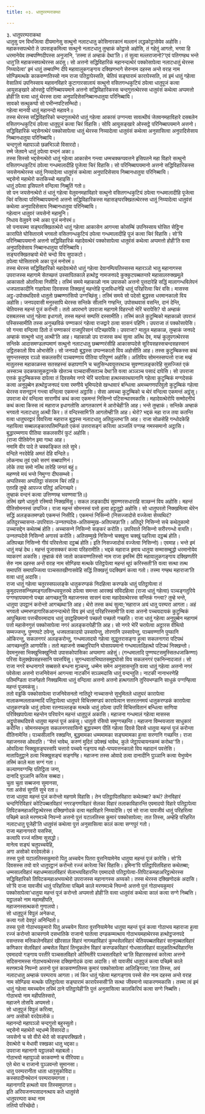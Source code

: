 ```yaml
---
title: ०३. धातुपरम्पराकथा

---
```

३. धातुपरम्पराकथा  
धातुसु पन विभजित्वा दीयमानेसु सत्थुनो नलाटधातु कोसिनारकानं मल्‍लानं लद्धकोट्ठासेयेव अहोसि। महाकस्सपत्थेरो ते उपसङ्कमित्वा सत्थुनो नलाटधातु तुम्हाकं कोट्ठासे अहोसि, तं गहेतुं आगतो, भगवा हि धरमानेयेव तम्बपण्णिदीपस्स अनुजानि, ‘तस्मा तं अम्हाकं देथा’ति। तं सुत्वा मल्‍लराजानो?’एवं पतिगण्हथ भन्ते धातु’ति महाकस्सपत्थेरस्स अदंसु। सो अत्तनो सद्धिविहारिकं महानन्दत्थेरं पक्‍कोसापेत्वा नलाटधातुं थेरस्स निय्यादेत्वा’ इमं धातुं तम्बपण्णि दीपे महावालुकगङ्गाय दक्खिणभागे सेरुनाम दहस्स अन्ते वराह नाम सोण्डिमत्थके काकवण्णतिस्सो नाम राजा पतिट्ठापेस्सति, चेतियं सङ्घारामं कारापेस्सति, त्वं इमं धातुं गहेत्वा वेसालियं उपनिस्साय महावनविहारे कुटागारसालायं सत्थुनो वसितगन्धकुटियं ठपेत्वा धातुपूजं कत्वा आयुसङ्खारे ओस्सट्ठे परिनिब्बापयमाने अत्तनो सद्धिविहारिकस्स चन्दगुत्तत्थेरस्स धातुवंसं कथेत्वा अप्पमत्तो होही’ति वत्वा धातुं थेरस्स दत्वा अनुपादिसेसनिब्बानधातुया परिनिब्बायि।  
सावको सत्थुकप्पो सो पभीन्‍नपटिसम्भिदो।  
गहेत्वा मानयी धातुं महानन्दो महावने॥  
तस्स थेरस्स सद्धिविहारिको चन्दगुत्तत्थेरो धातुं गहेत्वा आकासं उग्गन्त्वा सावत्थीयं जेतवनमहाविहारे दसबलेन वसितगन्धकुटियं ठपेत्वा धातुपूजं कत्वा चिरं विहासि। सोपि आयुसङ्खारे ओस्सट्ठे परिनिब्बापयमाने अत्तनो। सद्धिविहारिकं भद्दसेनत्थेरं पक्‍कोसापेत्वा धातुं थेरस्स निय्यादेत्वा धातुवंसं कथेत्वा अनुसासित्वा अनुपादिसेसाय निब्बानधातुया परिनिब्बायि।  
चन्दगुत्तो महापञ्‍ञो छळभिञ्‍ञो विसारदो।  
रम्मे जेतवने धातुं ठपेत्वा वन्दनं अका॥  
तस्स सिस्सो भद्दसेनत्थेरो धातुं गहेत्वा आकासेन गन्त्वा धम्मचक्‍कप्पवत्तने इसिपतने महा विहारे सत्थुनो वसितगन्धकुटियं ठपेत्वा गन्धमालादीहि पूजेत्वा चिरं विहासि। सो परिनिब्बापयमानो अत्तनो सद्धिविहारिकस्स जयसेनत्थेरस्स धातुं निय्यादेत्वा धातुवंसं कथेत्वा अनुपादिसेसाय निब्बानधातुया परिनिब्बायि।  
भद्दसेनो महाथेरो कतकिच्‍चो महाइसि।  
धातुं ठपेत्वा इसिपतने वन्दित्वा निब्बुतिं गतो॥  
सो पन जयसेनत्थेरो तं धातुं गहेत्वा वेलुवनमहाविहारे सत्थुनो वसितगन्धकुटियं ठपेत्वा गन्धमालादीहि पूजेत्वा चिरं वसित्वा परिनिब्बापयमानो अत्तनो सद्धिविहारिकस्स महासङ्घरक्खितत्थेरस्स धातुं निय्यादेत्वा धातुवंसं कथेत्वा अनुपादिसेसाय निब्बानधातुया परिनिब्बायि।  
गहेत्वान धातुवरं जयसेनो महामुनि।  
निधाय वेलुवने रम्मे अका पूजं मनोरमं॥  
सो पनायस्मा सङ्घरक्खितत्थेरो धातुं गहेत्वा आकासेन आगन्त्वा कोसम्बिं उपनिस्साय घोसित सेट्ठिना कारापिते घोसितारामे भगवतो वसितगन्धकुटियं ठपेत्वा गन्धमालादीहि पूजं कत्वा चिरं विहासि। सो’पि परिनिब्बापयमानो अत्तनो सद्धिविहारिकं महादेवत्थेरं पक्‍कोसापेत्वा धातुवंसं कथेत्वा अप्पमत्तो होही’ति वत्वा अनुपादिसेसाय निब्बानधातुया परिनिब्बायि।  
सङ्घरक्खितव्हयो थेरो चन्दो विय सुपाकटो।  
ठपेत्वा घोसितारामे अका पूजं मनोरमं॥  
तस्स थेरस्स सद्धिविहारिको महादेवत्थेरो धातुं गहेत्वा देवानम्पियतिस्सस्स महारञ्‍ञो भातु महानागस्स उपराजस्स महागामे सेतच्छत्तं उस्सापितकाले हत्थोट्ठ नामजनपदे कुक्‍कुटपब्बतन्तरे महासालरुक्खमूले आकासतो ओतरित्वा निसीदि। तस्मिं समये महाकाळो नाम उपासको अत्तनो पुत्तदारेहि सद्धिं मालागन्धविलेपनं धजपताकादीनि गाहापेत्वा दिवसस्स तिक्खत्तुं महन्तेहि पूजाविधानेहि धातुं परिहरित्वा चिरं वसि। मासस्स अट्ठ-उपोसथदिवसे धातुतो छब्बण्णरंसियो उग्गच्छिंसु। तस्मिं समये सो पदेसो बुद्धस्स धरमानकालो विय अहोसि। जनपदवासी मनुस्सापि थेरस्स सन्तिके सीलानि गण्हन्ति, उपोसथवासं वसन्ति, दानं देन्ति, चेतियस्स महन्तं पूजं करोन्ती। ततो अपरभागे उपराजा महागामे विहरन्तो भेरिं चरापेसि? यो अम्हाकं दसबलस्स धातुं गहेत्वा इधागतो, तस्स महन्तं सम्पत्तिं दस्सामीति। तस्मिं काले कुटुम्बिको महाकाळो उपराजं पस्सिस्सामीति तस्स अनुच्छविकं पण्णाकारं गहेत्वा राजद्वारे ठत्वा सासनं पहिणि। उपराजा तं पक्‍कोसापेसि। सो गन्त्वा वन्दित्वा ठितो तं पण्णाकारं राजपुरिसानं पटिच्छापेसि। उपराजा? मातुल महाकाळ, तुम्हाकं जनपदे अम्हाकं सत्थुनो धातु अत्थी’ति आह। महाकाळो उप राजस्स कथं सुत्वा अत्थि देव, मय्हं कुलुपगत्थेरस्स सन्तिके आदासमण्डलप्पमाणं सत्थुनो नलाटधातु छब्बण्णरंसीहि आकासप्पदेसे सूरियसहस्सचन्दसहस्सानं उट्ठितकालो विय ओभासेति। सो जनपदो बुद्धस्स उप्पन्‍नकालो विय अहोसीति आह। तस्स कुटुम्बिकस्स कथं सुणन्तस्सएव रञ्‍ञो सकलसरीरं पञ्‍चवण्णाय पीतिया परिपुण्णं अहोसि। अतिविय सोमनस्सप्पत्तो राजा मय्हं मातुलस्स महाकाळस्स सतसहस्सं कहापणानि च चतुसिन्धवयुत्तरथञ्‍च सुवण्णालङ्कारेहि सुसज्‍जितं एकं अस्सञ्‍च उदकफासुकट्ठानके खेत्तञ्‍च पञ्‍चदासीसतञ्‍च देथा’ति वत्वा अञ्‍ञञ्‍च पसादं दापेसि। सो उपराजा एत्तकं कुटुम्बिकस्स दापेत्वा तं दिवसमेव नगरे भेरिं चरापेत्वा हत्थस्सरथयानानि गहेत्वा कुटुम्बिकं मग्गदेसकं कत्वा अनुपुब्बेन हत्थोट्ठजनपदं पत्वा रमणीये भूमिप्पदेसे खन्धावारं बन्धित्वा अमच्‍चगणपरिवुतो कुटुम्बिकं गहेत्वा थेरस्स वसनट्ठानं गन्त्वा वन्दित्वा एकमन्तं अट्ठासि। सेसा अमच्‍चा कुटुम्बिको च थेरं वन्दित्वा एकमन्तं अट्ठंसु। उपराजा थेरं वन्दित्वा साराणीयं कथं कत्वा एकमन्तं निसिन्‍नो पटिसन्थारमकासि। महादेवत्थेरोपि सम्मोदनीयं कथं कत्वा किस्स त्वं महाराज इधागतोसि आगतकारणं मे आरोचेही’ति आह। भन्ते तुम्हाकं। सन्तिके अम्हाकं भगवतो नलाटधातु अत्थी किर। तं वन्दिस्सामि’ति आगतोम्ही’ति आह। थेरो? भद्दकं महा राज तया कतन्ति वत्वा धातुघरद्वारं विवरित्वा महाराज बुद्धस्स नलाटधातु अतिदुल्‍लभा’ति आह। राजा सोळसेहि गन्धोदकेहि नहायित्वा सब्बालङ्कारपतिमण्डितो एकंसं उत्तरासङ्गं करित्वा अञ्‍जलिं पग्गय्ह नमस्समानो अट्ठासि। बुद्धारम्मणाय पीतिया सकलसरीरं फुटं अहोसि।  
(राजा पीतिवेगेन इमा गाथा आह।  
नमामि वीर पादे ते चक्‍कङ्कित तले सुभे।  
वन्दिते नरदेवेहि अमतं देहि वन्दिते॥  
लोकनाथ तुवं एको सरणं सब्बपाणिनं।  
लोके तया समो नत्थि तारेहि जनतं बहुं॥  
महण्णवे मयं भन्ते निमुग्गा दीघसम्भवे।  
अप्पतिस्सा अप्पतिट्ठा संसराम चिरं तहिं॥  
एतरहि तुम्हे आपज्‍ज पतिट्ठं अधिगच्छरे।  
तुम्हाकं वन्दनं कत्वा उत्तिण्णम्ह भवण्णवा’ति॥)  
तस्मिं खणे धातुतो रस्मियो निक्खमिंसु। सकल लङ्कादीपं सुवण्णरसधाराहि सञ्छन्‍नं विय अहोसि। महन्तं पीतिसोमनस्सं उप्पज्‍जि। राजा महन्तं सोमनस्सं पत्तो हुत्वा हट्ठतुट्ठो अहोसि। सो धातुघरतो निक्खमित्वा थेरेन सद्धिं अलङ्कतमण्डपे एकमन्तं निसीदि। एकमन्तं निसिन्‍नो (निसज्‍जादोसे वज्‍जेत्वा सेय्यथिदं? अतिदुरच्‍चासन्त-उपरिवात-उन्‍नतप्पदेस-अतिसम्मुख-अतिपचछा’ति। अतिदूरे निसिन्‍नो सचे कथेतुकामो उच्‍चासद्देन कथेतब्बं होति। अच्‍चासन्‍ने निसिन्‍नो सङ्करं करोति। उपरिवाते निसिन्‍नो सरीरगन्धो वायति। उन्‍नतप्पदेसे निसिन्‍नो अगारवं करोति। अतिसम्मुखे निसिन्‍नो चक्खुना चक्खुं पहरित्वा दट्ठब्बं होति। अतिपच्छा निसिन्‍नो गीवं परिवत्तेत्वा दट्ठब्बं होति। इति निसज्‍जादोसं वज्‍जेत्वा निसिन्‍नो)। एवमाह। भन्ते इमं धातुं मय्हं देथ। महन्तं पूजासक्‍करं कत्वा परिहरामीति। भद्दकं महाराज इमाय धातुया सम्मासम्बुद्धो धरमानोयेव व्याकरणं अकासि। तुम्हाकं वंसे जातो काकवण्णतिस्सो नाम राजा इमस्मिं दीपे महावालुकगङ्गाय दक्खिणतीरे सेरु नाम दहस्स अन्ते वराह नाम सोण्डिया मत्थके पतिट्ठपेत्वा महन्तं थूपं करिस्सती’ति वत्वा सत्था तत्थ समापत्तिं समापज्‍जित्वा पञ्‍चसतखीणासवेहि सद्धिं तिक्खत्तुं पदक्खिणं कत्वा गतो। तस्मा गण्हथ महाराजा’ति वत्वा धातुं अदासि।  
राजा धातुं गहेत्वा चतुरस्सपल्‍लङ्के धातुकरण्डकं निदहित्वा करण्डके धातुं पतिट्ठापेत्वा तं कुमुदपत्तसन्‍निहमङ्गलसिन्धवयुत्तरथे ठपेत्वा समन्ता आरक्खं संविदहित्वा (राजा धातुं गहेत्वा) पञ्‍चङ्गतुरिये पग्गण्हापयमानो पच्छा आगच्छतु’ति महाजनस्स सासनं वत्वा महादेवत्थेरस्स सन्तिकं गन्त्वा? तुम्हे भन्ते, धातुया उपट्ठानं करोन्तो आगच्छथा’ति आह। थेरो तस्स कथं सुत्वा;’महाराज अयं धातु परम्परा आगता। अहं भगवतो धम्मभण्डागारिकआनन्दत्थेरो विय इमं धातुं परिहरिस्सामी’ति वत्वा अत्तनो पच्‍चयदायकं कुटुम्बिकं आपुच्छित्वा पत्तचीवरमादाय धातुं उपट्ठहियमानो पच्छतो पच्छतो गच्छति। राजा धातुं गहेत्वा अनुपुब्बेन महागामं पत्तो महासेनगुत्तं पक्‍कोसापेत्वा नगरं अलङ्करापेही’ति आह। सो नगरे भेरिं चरापेत्वा अट्ठारस वीथियो सम्मज्‍जन्तु, पुण्णघटे ठपेन्तु, धजपताकादयो उस्सापेन्तु, तोरणानि उस्सापेन्तु, पञ्‍चवण्णानि पुप्फानि ओकिरन्तु, सकलनगरं अलङ्करोन्तु, गन्धमालादयो गहेत्वा सुद्धुत्तरासङ्गा हुत्वा सकलनागरा पटिपथं आगच्छन्तुति आणापेसि। ततो महाजनो सब्बतुरियानि घोसापयमानो गन्धमालादिहत्थो पटिपथं निक्खन्तो। देवमनुस्सा भिक्खुभिक्खुनियो उपासकोपासिका अप्पमाणा अहेसुं। (गन्धमालादि पुण्णघटसमुस्सितधजाकिण्णा) परिसा वेलुक्खेपसहस्सानि पवत्तयिंसु। सुगन्धवाताभिघातसमुद्दघोसो विय सकलनगरं एकनिन्‍नादजातं। सो राजा नगरे बन्धनागारे सब्बसत्ते बन्धना मुञ्‍चन्तु, धम्मेन समेन अनुसासन्तुति वत्वा धातुं गहेत्वा अत्तनो नगरं पवेसेत्वा अत्तनो राजनिवेसनं आगन्त्वा नाटकीनं सञ्‍ञमदासि धातुं वन्दन्तुति। नाटकी नानाभरणेहि पतिमण्डिता राजगेहतो निक्खमित्वा धातुं वन्दित्वा अत्तनो अत्तनो हत्थगतानि तुरियभण्डानि साधुकं पग्गण्हित्वा महन्तं पूजमकंसु।  
ततो वड्ढकिं पक्‍कोसापेत्वा राजनिवेसनतो नातिदूरे नाच्‍चासन्ते सुभुमितले धातुघरं कारापेत्वा मालाकम्मलताकम्मादिं पतिट्ठापेत्वा धातुघरे विचित्तमण्डपं कारापेत्वान सत्तरतनमयं धातुकरण्डकं कारापेत्वा धातुकरण्डके धातुं ठपेत्वा रतनपल्‍लङ्क मत्थके धातुं ठपेत्वा उपरि विचित्तवितानं बन्धित्वा साणिया परिक्खिपापेत्वा महन्तेन परिवारेन महन्तं धातुपूजं अकासि। महाजना गन्धमालं गहेत्वा मासस्स अट्ठूपोसथदिवसे धातुया महन्तं पूजं अकंसु। धातुतो रंसियो समुग्गच्छन्ति। महाजना विम्भयजाता साधुकारं करोन्ति। सोमनस्सभूता सकलनगरवासिनो बुद्धारम्मण पीतिं गहेत्वा दिवसे दिवसे धातुया महन्तं पूजं करोन्ता वीतिनामेन्ति। पञ्‍चसीलानि रक्खन्ति, बुद्धमामका धम्ममामका सङ्घमामका हुत्वा सरणानि गच्छन्ति। राजा महाजनस्स ओवदति। ‘‘मेत्तं भावेथ, करुणं मुदितं उपेक्खं भावेथ, कुले जेट्ठापचायनकम्मं करोथा‘‘ति। ओवदित्वा भिक्खुसङ्घस्सपि चत्तारो पच्‍चये गङ्गाय महो-घप्पवत्तनकालो विय महादानं पवत्तेसि। मातापितुट्ठाने ठत्वा भिक्खुसङ्घं सङ्गण्हि। महाजना तस्स ओवादे ठत्वा दानादीनि पुञ्‍ञानि कत्वा येभुय्येन तस्मिं काले मता सग्गं गता।  
कल्याणवग्गम्हि पतिट्ठिता जना,  
दानादि पुञ्‍ञानि करित्व सब्बदा।  
चुता चुता सब्बजना सुमानसा,  
गता असेसं सुगतिं सुभे रता॥  
राजा धातुया महन्तं पूजं करोन्तो महगामे विहासि। तेन पतिट्ठापितविहारा कथेतब्बा? कथं? लेनविहारं चन्दगिरिविहारं कोटिपब्बतविहारं नगरङ्गणविहारं सेलका विहारं तलाकाविहारन्ति एवमादयो विहारे पतिट्ठापेत्वा तिपिटकमहाअरिट्ठत्थेरस्स दक्खिणोदकं दत्वा महाविहारे निय्यादेसि। एवं सो राजा यावजीवं धातुं परिहरित्वा पच्छिमे काले मरणमञ्‍चे निपन्‍नो अत्तनो पुत्तं यटालतिस्स कुमारं पक्‍कोसापेत्वा; तात तिस्स, अम्हेहि परिहरित नलाटधातु पूजेही’ति धातुवंसं कथेत्वा पुत्तं अनुसासित्वा कालं कत्वा सग्गपुरं गतो।  
राजा महानागवरो यसस्सि,  
कत्वापि रज्‍जं मतिमा सुसद्धो।  
मानेत्व सङ्घं चतुपच्‍चयेहि,  
अगा असोको वरदेवलोकं।  
तस्स पुत्तो यटालतिस्सकुमारो पितु अच्‍चयेन पितरा वुत्तनियामेनेव धातुया महन्तं पूजं कारेसि। सो’पि दिवसस्स तयो वारे धातुपट्ठानं करोन्तो रज्‍जं कारेत्वा चिरं विहासि। इमिना’पि पतिट्ठापितविहारा कथेतब्बा; धम्मसालविहारं महाधम्मसालविहारं सेलाभयविहारन्ति एवमादयो पतिट्ठापेत्वा-तिपिटकमहाअरिट्ठत्थेरस्स सद्धिविहारिको तिपिटकमहाअभयत्थेरो उपराजस्स महानागस्स अय्यको। तस्स थेरस्स दक्खिणोदकं अदासि। सो’पि राजा यावजीवं धातुं परिहरित्वा पच्छिमे काले मरणमञ्‍चे निपन्‍नो अत्तनो पुत्तं गोठाभयकुमारं पक्‍कोसापेत्वा’धातुया महन्तं पूजं करोन्तो अप्पमत्तो होही’ति वत्वा धातुवंसं कथेत्वा कालं कत्वा सग्गे निब्बत्ति।  
यट्ठालको नाम महामहीपति,  
महाजनस्सत्थकरो गुणालयो।  
सो धातुपूजं विपुलं अनेकधा,  
कत्वा गतो देवपुरं अनिन्दितो॥  
तस्स पुत्तो गोठाभयकुमारो पितु अच्‍चयेन पितरा वुत्तनियामेनेव धातुया महन्तं पूजं कत्वा गोठाभय महाराजा हुत्वा रज्‍जं करोन्तो काचरगामे दसभातिके राजानो घातेत्वा दण्डकम्मत्थाय गोठाभयमहाथेरस्स हत्थोट्ठजनपदे वसन्तस्स मत्तिकलेनविहारं खीरसाल विहारं नागमहाविहारं कुम्भसेलविहारं चेतियपब्बतविहारं सानुपब्बतविहारं कणिकार सेलविहारं अम्बसेल विहारं तिन्दुकलेन विहारं करण्डकविहारं गोधसालविहारं वालुकतित्थविहारन्ति एवमादयो गङ्गाय परतीरे पञ्‍चसतविहारे ओरिमतीरे पञ्‍चसतविहारे चा’ति विहारसहस्सं कारेत्वा अत्तनो सदिसनामस्स गोठाभयत्थेरस्स दक्खिणोदकं दत्वा अदासि। सो यावजीवं धातुपूजं कत्वा पच्छिमे काले मरणमञ्‍चे निपन्‍नो अत्तनो पुत्तं काकवण्णतिस्स कुमारं पक्‍कोसापेत्वा आलिङ्गित्वा;’तात तिस्स, अयं नलाटधातु अम्हाकं परम्पराय आगता। त्वं किर धातुं गहेत्वा महागङ्गाय पस्से सेरु नाम दहस्स अन्ते वराह नाम सोण्डिया मत्थके पतिट्ठापेत्वा सङ्घारामं कारापेस्ससी’ति सत्था जीवमानो व्याकरणमकासि। तस्मा त्वं इमं धातुं गहेत्वा ममच्‍चयेन तस्मिं ठाने पतिट्ठापेही’ति पुत्तं अनुसासित्वा कालकिरियं कत्वा सग्गे निब्बत्ति।  
गोठाभयो नाम महीपतिस्सरो,  
महाजने तोसयि अप्पमत्तो।  
सो धातुपूजं विपुलं करित्वा,  
अगा असोको वरदेवलोकं॥  
महानन्दो महापञ्‍ञो चन्दगुत्तो बहुस्सुतो।  
भद्दसेनो महाथेरो भद्दधम्मे विसारदो॥  
जयसेनो च सो वीरो थेरो सो सङ्घरक्खितो।  
देवत्थेरो च मेधावी रक्खका धातु भद्दका॥  
उपराजा महानागो यट्ठालको महाबलो।  
गोठाभयो महापुञ्‍ञो काकवण्णो च वीरियवा॥  
एते थेरा च राजानो पुञ्‍ञवन्तो सुमानसा।  
धातु परम्परानीता धाता धातुसुकोविदा॥  
कस्सपादीनथेरानं परम्परायमागता।  
महानागादि हत्थतो याव तिस्समुपागता॥  
इति अरियजनप्पसादनत्थाय कते धातुवंसे  
धातुपरम्परा कथा नाम  
ततियो परिच्छेदो।  